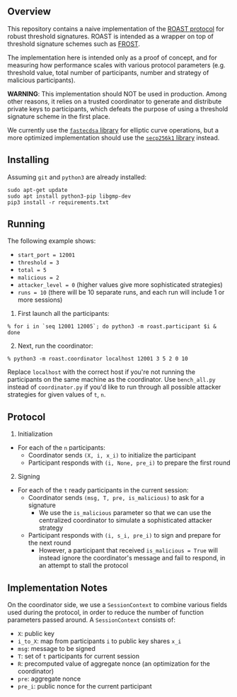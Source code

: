 ## Overview

This repository contains a naive implementation of the [ROAST protocol](https://eprint.iacr.org/2022/550) for robust threshold signatures. ROAST is intended as a wrapper on top of threshold signature schemes such as [FROST](https://eprint.iacr.org/2020/852).

The implementation here is intended only as a proof of concept, and for measuring how performance scales with various protocol parameters (e.g. threshold value, total number of participants, number and strategy of malicious participants).

**WARNING**: This implementation should NOT be used in production. Among other reasons, it relies on a trusted coordinator to generate and distribute private keys to participants, which defeats the purpose of using a threshold signature scheme in the first place.

We currently use the [`fastecdsa` library](https://github.com/AntonKueltz/fastecdsa) for elliptic curve operations, but a more optimized implementation should use the [`secp256k1` library](https://github.com/bitcoin-core/secp256k1) instead.

## Installing

Assuming `git` and `python3` are already installed:

```
sudo apt-get update
sudo apt install python3-pip libgmp-dev
pip3 install -r requirements.txt
```

## Running

The following example shows:

* `start_port = 12001`
* `threshold = 3`
* `total = 5`
* `malicious = 2`
* `attacker_level = 0` (higher values give more sophisticated strategies)
* `runs = 10` (there will be 10 separate runs, and each run will include 1 or more sessions)

1. First launch all the participants:

```shell
% for i in `seq 12001 12005`; do python3 -m roast.participant $i & done
```

2. Next, run the coordinator:

```shell
% python3 -m roast.coordinator localhost 12001 3 5 2 0 10
```

Replace `localhost` with the correct host if you're not running the participants on the same machine as the coordinator. Use `bench_all.py` instead of `coordinator.py` if you'd like to run through all possible attacker strategies for given values of `t`, `n`.

## Protocol

1. Initialization

* For each of the `n` participants:
	* Coordinator sends `(X, i, x_i)` to initialize the participant
	* Participant responds with `(i, None, pre_i)` to prepare the first round

2. Signing

* For each of the `t` ready participants in the current session:
	* Coordinator sends `(msg, T, pre, is_malicious)` to ask for a signature
		* We use the `is_malicious` parameter so that we can use the centralized coordinator to simulate a sophisticated attacker strategy
	* Participant responds with `(i, s_i, pre_i)` to sign and prepare for the next round
		* However, a participant that received `is_malicious = True` will instead ignore the coordinator's message and fail to respond, in an attempt to stall the protocol

## Implementation Notes

On the coordinator side, we use a `SessionContext` to combine various fields used during the protocol, in order to reduce the number of function parameters passed around. A `SessionContext` consists of:

* `X`: public key
* `i_to_X`: map from participants `i` to public key shares `x_i`
* `msg`: message to be signed
* `T`: set of `t` participants for current session
* `R`: precomputed value of aggregate nonce (an optimization for the coordinator)
* `pre`: aggregate nonce
* `pre_i`: public nonce for the current participant
